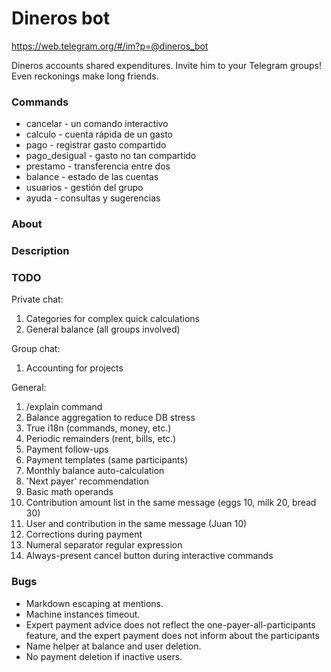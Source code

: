 # Dineros bot

https://web.telegram.org/#/im?p=@dineros_bot

Dineros accounts shared expenditures.
Invite him to your Telegram groups!
Even reckonings make long friends.

### Commands
* cancelar - un comando interactivo
* calculo - cuenta rápida de un gasto
* pago - registrar gasto compartido
* pago_desigual - gasto no tan compartido
* prestamo - transferencia entre dos
* balance - estado de las cuentas
* usuarios - gestión del grupo
* ayuda - consultas y sugerencias

### About


### Description


### TODO
Private chat:

1. Categories for complex quick calculations
2. General balance (all groups involved)

Group chat:

1. Accounting for projects

General:

1. /explain command
2. Balance aggregation to reduce DB stress
3. True i18n (commands, money, etc.)
4. Periodic remainders (rent, bills, etc.)
5. Payment follow-ups
6. Payment templates (same participants)
7. Monthly balance auto-calculation
8. 'Next payer' recommendation
9. Basic math operands
10. Contribution amount list in the same message (eggs 10, milk 20, bread 30)
11. User and contribution in the same message (Juan 10)
12. Corrections during payment
13. Numeral separator regular expression
14. Always-present cancel button during interactive commands

### Bugs

* Markdown escaping at mentions.
* Machine instances timeout.
* Expert payment advice does not reflect the one-payer-all-participants
  feature, and the expert payment does not inform about the participants
* Name helper at balance and user deletion.
* No payment deletion if inactive users.
